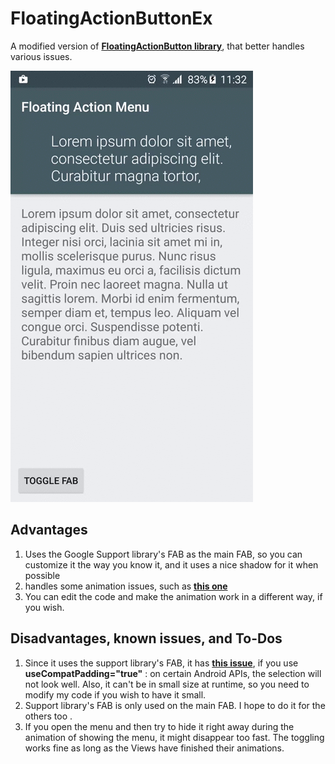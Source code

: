 # FloatingActionButtonEx
A modified version of [**FloatingActionButton library**](https://github.com/Clans/FloatingActionButton), that better handles various issues.

![enter image description here](https://raw.githubusercontent.com/AndroidDeveloperLB/FloatingActionButtonEx/master/device-2016-03-25-113238.gif)


Advantages
----------

 1. Uses the Google Support library's FAB as the main FAB, so you can customize it the way you know it, and it uses a nice shadow for it when possible
 2. handles some animation issues, such as [**this one**](https://github.com/Clans/FloatingActionButton/issues/220#issuecomment-200958234)
3. You can edit the code and make the animation work in a different way, if you wish.

Disadvantages, known issues, and To-Dos
-------------

 1. Since it uses the support library's FAB, it has [**this issue**](https://code.google.com/p/android/issues/detail?id=204102), if you use **useCompatPadding="true"** : on certain Android APIs, the selection will not look well. Also, it can't be in small size at runtime, so you need to modify my code if you wish to have it small.
 2. Support library's FAB is only used on the main FAB. I hope to do it for the others too .
 3. If you open the menu and then try to hide it right away during the animation of showing the menu, it might disappear too fast. The toggling works fine as long as the Views have finished their animations. 
